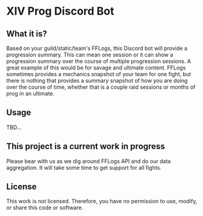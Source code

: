 # XIV Prog Discord Bot

## What it is?
Based on your guild/static/team's FFLogs, this Discord bot will provide a progression summary. This can mean one session or it can show a progression summary over the course of multiple progression sessions. 
A great example of this would be for savage and ultimate content. FFLogs sometimes provides a mechanics snapshot of your team for one fight, but there is nothing that provides a 
summary snapshot of how you are doing over the course of time, whether that is a couple raid sessions or months of prog in an ultimate.

## Usage
TBD...

## This project is a current work in progress
Please bear with us as we dig around FFLogs API and do our data aggregation. It will take some time to get support for all fights.

## License
This work is not licensed. Therefore, you have no permission to use, modify, or share this code or software. 